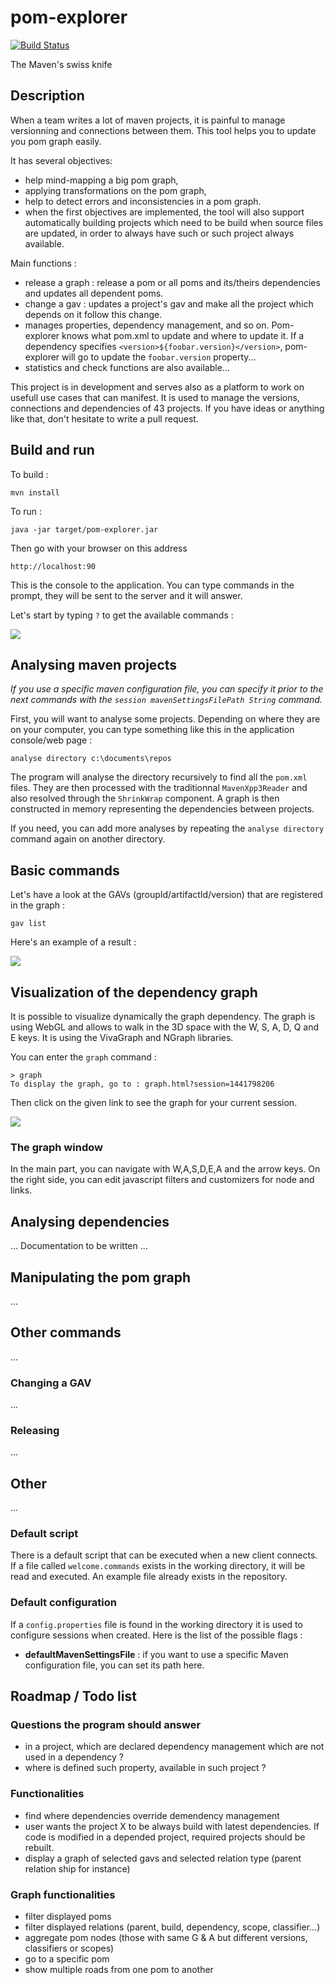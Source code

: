 # pom-explorer

[![Build Status](https://travis-ci.org/ltearno/pom-explorer.svg?branch=master)](https://travis-ci.org/ltearno/pom-explorer)

The Maven's swiss knife

## Description

When a team writes a lot of maven projects, it is painful to manage versionning and connections between them. This tool helps you to update you pom graph easily.

It has several objectives:

- help mind-mapping a big pom graph,
- applying transformations on the pom graph,
- help to detect errors and inconsistencies in a pom graph.
- when the first objectives are implemented, the tool will also support automatically building projects which need to be build when source files are updated, in order to always have such or such project always available.

Main functions :

- release a graph : release a pom or all poms and its/theirs dependencies and updates all dependent poms.
- change a gav : updates a project's gav and make all the project which depends on it follow this change.
- manages properties, dependency management, and so on. Pom-explorer knows what pom.xml to update and where to update it. If a dependency specifies `<version>${foobar.version}</version>`, pom-explorer will go to update the `foobar.version` property...
- statistics and check functions are also available...

This project is in development and serves also as a platform to work on usefull use cases that can manifest. It is used to manage the versions, connections and dependencies of 43 projects. If you have ideas or anything like that, don't hesitate to write a pull request.

## Build and run

To build :

	mvn install

To run :

	java -jar target/pom-explorer.jar
	
Then go with your browser on this address

	http://localhost:90

This is the console to the application. You can type commands in the prompt, they will be sent to the server and it will answer.

Let's start by typing `?` to get the available commands :

![](help.png)

## Analysing maven projects

*If you use a specific maven configuration file, you can specify it prior to the next commands with the `session mavenSettingsFilePath String` command.*

First, you will want to analyse some projects. Depending on where they are on your computer, you can type something like this in the application console/web page :

	analyse directory c:\documents\repos

The program will analyse the directory recursively to find all the `pom.xml` files. They are then processed with the traditionnal `MavenXpp3Reader` and also resolved through the `ShrinkWrap` component. A graph is then constructed in memory representing the dependencies between projects.

If you need, you can add more analyses by repeating the `analyse directory` command again on another directory.

## Basic commands

Let's have a look at the GAVs (groupId/artifactId/version) that are registered in the graph :

	gav list

Here's an example of a result :

![](gali.png)

## Visualization of the dependency graph

It is possible to visualize dynamically the graph dependency. The graph is using WebGL and allows to walk in the 3D space with the W, S, A, D, Q and E keys. It is using the VivaGraph and NGraph libraries.

You can enter the `graph` command :

	> graph
	To display the graph, go to : graph.html?session=1441798206

Then click on the given link to see the graph for your current session.

![](pomgraph.png)

### The graph window

In the main part, you can navigate with W,A,S,D,E,A and the arrow keys. On the right side, you can edit javascript filters and customizers for node and links.

## Analysing dependencies

... Documentation to be written ...

## Manipulating the pom graph

...

## Other commands

...

### Changing a GAV

...

### Releasing 

...

## Other

...

### Default script

There is a default script that can be executed when a new client connects. If a file called `welcome.commands` exists in the working directory, it will be read and executed. An example file already exists in the repository.

### Default configuration

If a `config.properties` file is found in the working directory it is used to configure sessions when created. Here is the list of the possible flags :

- **defaultMavenSettingsFile** : if you want to use a specific Maven configuration file, you can set its path here.

## Roadmap / Todo list

### Questions the program should answer

- in a project, which are declared dependency management which are not used in a dependency ?
- where is defined such property, available in such project ?

### Functionalities

- find where dependencies override demendency management
- user wants the project X to be always build with latest dependencies. If code is modified in a depended project, required projects should be rebuilt.
- display a graph of selected gavs and selected relation type (parent relation ship for instance)

### Graph functionalities

- filter displayed poms
- filter displayed relations (parent, build, dependency, scope, classifier...)
- aggregate pom nodes (those with same G & A but different versions, classifiers or scopes)
- go to a specific pom
- show multiple roads from one pom to another
